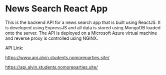 # News Search React App

This is the backend API for a news search app that is built using ReactJS. It is developed using ExpressJS and all data is stored using MongoDB loaded onto the server. The API is deployed on a Microsoft Azure virtual machine and reverse proxy is controlled using NGINX. 

 API Link: 
 
 https://www.api.alvin.students.nomoreparties.site/

 https://api.alvin.students.nomoreparties.site/
